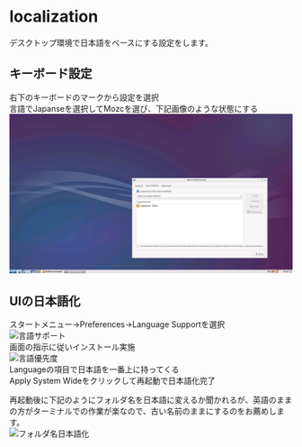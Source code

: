 # localization
デスクトップ環境で日本語をベースにする設定をします。  

## キーボード設定
右下のキーボードのマークから設定を選択  
言語でJapanseを選択してMozcを選び、下記画像のような状態にする  
![日本語入力](./img/Japanese_input.png "日本語入力")  

## UIの日本語化
スタートメニュー→Preferences→Language Supportを選択  
![言語サポート](./img/language_support.png "言語サポート")  
画面の指示に従いインストール実施  
![言語優先度](./img/language_priority.png "言語優先度")  
Languageの項目で日本語を一番上に持ってくる  
Apply System Wideをクリックして再起動で日本語化完了  

再起動後に下記のようにフォルダ名を日本語に変えるか聞かれるが、英語のままの方がターミナルでの作業が楽なので、古い名前のままにするのをお薦めします。  
![フォルダ名日本語化](./img/localize_foldername.png "フォルダ名日本語化")  
